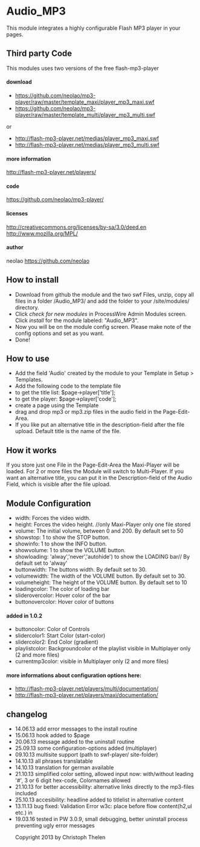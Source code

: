 Audio_MP3
=========

This module integrates a highly configurable Flash MP3 player in your pages.
 
## Third party Code
This modules uses two versions of the free flash-mp3-player
#### download
- https://github.com/neolao/mp3-player/raw/master/template_maxi/player_mp3_maxi.swf
- https://github.com/neolao/mp3-player/raw/master/template_multi/player_mp3_multi.swf

or

- http://flash-mp3-player.net/medias/player_mp3_maxi.swf
- http://flash-mp3-player.net/medias/player_mp3_multi.swf

#### more information
http://flash-mp3-player.net/players/
#### code
https://github.com/neolao/mp3-player/
#### licenses
http://creativecommons.org/licenses/by-sa/3.0/deed.en  
http://www.mozilla.org/MPL/
#### author
neolao https://github.com/neolao


## How to install
- Download from github the module and the two swf Files, unzip, copy all files in a folder /Audio_MP3/ and add the folder to your /site/modules/ directory. 
- Click *check for new modules* in ProcessWire Admin Modules screen. Click *install* for the module labeled: "Audio_MP3".
- Now you will be on the module config screen. Please make note of the config options and set as you want.
- Done!


## How to use
- Add the field 'Audio' created by the module to your Template in Setup > Templates.
- Add the following code to the template file
- to get the title list: $page->player['title'];
- to get the player: $page->player['code'];
- create a page using the Template
- drag and drop mp3 or mp3.zip files in the audio field in the Page-Edit-Area.
- If you like put an alternative title in the description-field after the file upload. Default title is the name of the file.


## How it works
If you store just one File in the Page-Edit-Area the Maxi-Player will be loaded. For 2 or more files the Module will switch to Multi-Player. If you want an alternative title, you can put it in the Description-field of the Audio Field, which is visible after the file upload.


## Module Configuration
- width: Forces the video width.
- height: Forces the video height. //only Maxi-Player only one file stored
- volume: The initial volume, between 0 and 200. By default set to 50
- showstop: 1 to show the STOP button.
- showinfo: 1 to show the INFO button.
- showvolume: 1 to show the VOLUME button.
- showloading: 'alway','never','autohide') to show the LOADING bar// By default set to 'alway'
- buttonwidth: The buttons width. By default set to 30.
- volumewidth: The width of the VOLUME button. By default set to 30.
- volumeheight: The height of the VOLUME button. By default set to 10
- loadingcolor: The color of loading bar
- sliderovercolor: Hover color of the bar
- buttonovercolor: Hover color of buttons

#### added in 1.0.2
- buttoncolor: Color of Controls
- slidercolor1: Start Color (start-color)
- slidercolor2: End Color (gradient)
- playlistcolor: Backgroundcolor of the playlist visible in  Multiplayer only (2 and more files)
- currentmp3color: visible in  Multiplayer only (2 and more files)

#### more informations about configuration options here:
- http://flash-mp3-player.net/players/multi/documentation/
- http://flash-mp3-player.net/players/maxi/documentation/

## changelog
* 14.06.13 add error messages to the install routine
* 15.06.13 hook added to $page
* 20.06.13 message added to the uninstall routine
* 25.09.13 some configuration-options added (multiplayer)
* 09.10.13 multisite support (path to swf-player/ site-folder)
* 14.10.13 all phrases translatable
* 14.10.13 translation for german available
* 21.10.13 simplified color setting, allowed input now: with/without leading '#', 3 or 6 digit hex-code, Colornames allowed
* 21.10.13 for better accessibility: alternative links directly to the mp3-files included
* 25.10.13 accesibility: headline added to titlelist in alternative content
* 13.11.13 bug fixed: Validation Error w3c: place <param> before flow content(h2,ul etc.) in <object>
* 19.03.16 tested in PW 3.0.9, small debugging, better uninstall process preventing ugly error messages

Copyright 2013 by Christoph Thelen
